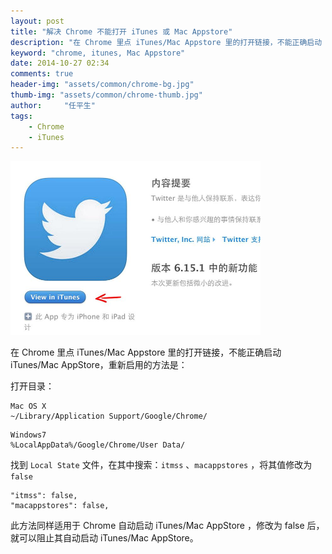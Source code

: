 ```yaml
---
layout: post
title: "解决 Chrome 不能打开 iTunes 或 Mac Appstore"
description: "在 Chrome 里点 iTunes/Mac Appstore 里的打开链接，不能正确启动 iTunes/Mac AppStore，重新启用的方法是找到 Local State 文件，删除其中对应条目"
keyword: "chrome, itunes, Mac Appstore"
date: 2014-10-27 02:34
comments: true
header-img: "assets/common/chrome-bg.jpg"
thumb-img: "assets/common/chrome-thumb.jpg"
author:     "任平生"
tags:
    - Chrome
    - iTunes
---
```


<img src="/assets/2014/10/open-itunes.jpg" alt="open-itunes.jpg" width="400">


在 Chrome 里点 iTunes/Mac Appstore 里的打开链接，不能正确启动 iTunes/Mac AppStore，重新启用的方法是：


打开目录：

``` 
Mac OS X
~/Library/Application Support/Google/Chrome/
```

``` 
Windows7
%LocalAppData%/Google/Chrome/User Data/

```

找到  `Local State` 文件，在其中搜索：`itmss` 、`macappstores` ，将其值修改为 `false`

```
"itmss": false,
"macappstores": false,
```

此方法同样适用于 Chrome 自动启动 iTunes/Mac AppStore ，修改为 false 后，就可以阻止其自动启动 iTunes/Mac AppStore。